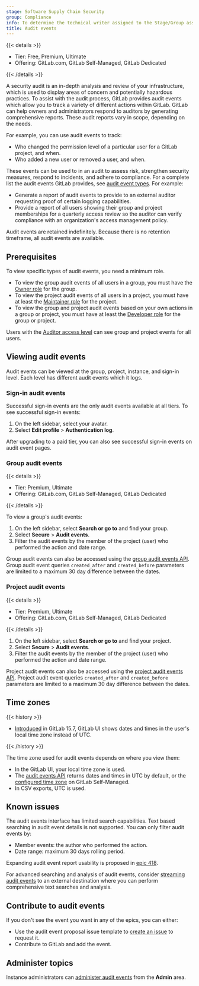 ```yaml
---
stage: Software Supply Chain Security
group: Compliance
info: To determine the technical writer assigned to the Stage/Group associated with this page, see https://handbook.gitlab.com/handbook/product/ux/technical-writing/#assignments
title: Audit events
---
```


{{< details >}}

- Tier: Free, Premium, Ultimate
- Offering: GitLab.com, GitLab Self-Managed, GitLab Dedicated

{{< /details >}}

A security audit is an in-depth analysis and review of your infrastructure, which is used to display
areas of concern and potentially hazardous practices. To assist with the audit process, GitLab provides
audit events which allow you to track a variety of different actions within GitLab.
GitLab can help owners and administrators respond to auditors by generating
comprehensive reports. These audit reports vary in scope, depending on the
needs.

For example, you can use audit events to track:

- Who changed the permission level of a particular user for a GitLab project, and when.
- Who added a new user or removed a user, and when.

These events can be used to in an audit to assess risk, strengthen security measures, respond to incidents, and adhere to compliance. For a complete list the audit
events GitLab provides, see [audit event types](audit_event_types.md). For example:

- Generate a report of audit events to provide to an external auditor requesting proof of certain logging capabilities.
- Provide a report of all users showing their group and project memberships for a quarterly access review so the auditor can verify compliance with an organization's access management policy.

Audit events are retained indefinitely. Because there is no retention timeframe, all audit events are available.

## Prerequisites

To view specific types of audit events, you need a minimum role.

- To view the group audit events of all users in a group, you must have the [Owner role](../permissions.md#roles) for the group.
- To view the project audit events of all users in a project, you must have at least the [Maintainer role](../permissions.md#roles) for the project.
- To view the group and project audit events based on your own actions in a group or project, you must have at least the [Developer role](../permissions.md#roles)
  for the group or project.

Users with the [Auditor access level](../../administration/auditor_users.md) can see group and project events for all users.

## Viewing audit events

Audit events can be viewed at the group, project, instance, and sign-in level. Each level has different audit events which it logs.

### Sign-in audit events

Successful sign-in events are the only audit events available at all tiers. To see successful sign-in events:

1. On the left sidebar, select your avatar.
1. Select **Edit profile** > **Authentication log**.

After upgrading to a paid tier, you can also see successful sign-in events on audit event pages.

### Group audit events

{{< details >}}

- Tier: Premium, Ultimate
- Offering: GitLab.com, GitLab Self-Managed, GitLab Dedicated

{{< /details >}}

To view a group's audit events:

1. On the left sidebar, select **Search or go to** and find your group.
1. Select **Secure** > **Audit events**.
1. Filter the audit events by the member of the project (user) who performed the action and date range.

Group audit events can also be accessed using the [group audit events API](../../api/audit_events.md#group-audit-events). Group audit event queries `created_after` and `created_before` parameters are limited to a maximum 30 day difference between the dates.

### Project audit events

{{< details >}}

- Tier: Premium, Ultimate
- Offering: GitLab.com, GitLab Self-Managed, GitLab Dedicated

{{< /details >}}

1. On the left sidebar, select **Search or go to** and find your project.
1. Select **Secure** > **Audit events**.
1. Filter the audit events by the member of the project (user) who performed the action and date range.

Project audit events can also be accessed using the [project audit events API](../../api/audit_events.md#project-audit-events). Project audit event queries `created_after` and `created_before` parameters are limited to a maximum 30 day difference between the dates.

## Time zones

{{< history >}}

- [Introduced](https://gitlab.com/gitlab-org/gitlab/-/issues/242014) in GitLab 15.7, GitLab UI shows dates and times in the user's local time zone instead of UTC.

{{< /history >}}

The time zone used for audit events depends on where you view them:

- In the GitLab UI, your local time zone is used.
- The [audit events API](../../api/audit_events.md) returns dates and times in UTC by default, or the
  [configured time zone](../../administration/timezone.md) on GitLab Self-Managed.
- In CSV exports, UTC is used.

## Known issues

The audit events interface has limited search capabilities. Text based searching in audit event details is not supported. You can only filter audit events by:

- Member events: the author who performed the action.
- Date range: maximum 30 days rolling period.

Expanding audit event report usability is proposed in [epic 418](https://gitlab.com/groups/gitlab-org/-/epics/418).

For advanced searching and analysis of audit events, consider [streaming audit events](audit_event_streaming.md) to an external destination where you can perform
comprehensive text searches and analysis.

## Contribute to audit events

If you don't see the event you want in any of the epics, you can either:

- Use the audit event proposal issue template to
  [create an issue](https://gitlab.com/gitlab-org/gitlab/-/issues/new?issuable_template=Audit%20Event%20Proposal) to request it.
- Contribute to GitLab and add the event.

## Administer topics

Instance administrators can [administer audit events](../../administration/compliance/audit_event_reports.md) from the **Admin** area.
